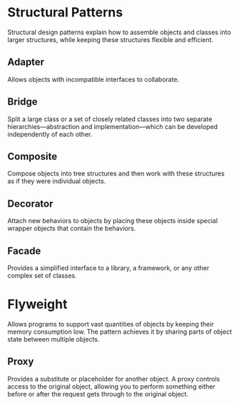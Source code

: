 # Structural Patterns

Structural design patterns explain how to assemble objects and classes into larger structures, while keeping these structures flexible and efficient.

## Adapter 

Allows objects with incompatible interfaces to collaborate.

## Bridge

Split a large class or a set of closely related classes into two separate hierarchies—abstraction and implementation—which can be developed independently of each other.

## Composite

Compose objects into tree structures and then work with these structures as if they were individual objects.

## Decorator

Attach new behaviors to objects by placing these objects inside special wrapper objects that contain the behaviors.

## Facade 

Provides a simplified interface to a library, a framework, or any other complex set of classes.

# Flyweight

Allows programs to support vast quantities of objects by keeping their memory consumption low. The pattern achieves it by sharing parts of object state between multiple objects.

## Proxy

Provides a substitute or placeholder for another object. A proxy controls access to the original object, allowing you to perform something either before or after the request gets through to the original object.




